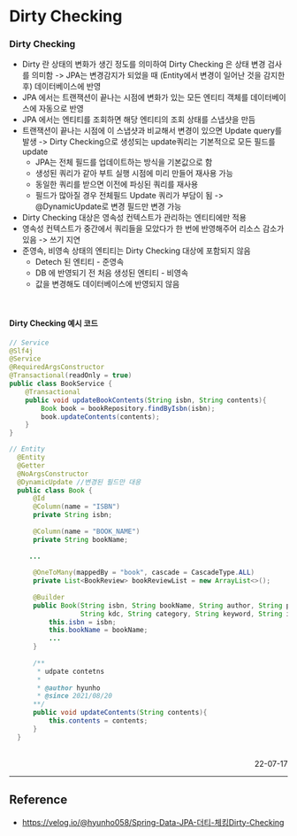 # Dirty Checking

### Dirty Checking
- Dirty 란 상태의 변화가 생긴 정도를 의미하여 Dirty Checking 은 상태 변경 검사를 의미함 -> JPA는 변경감지가 되었을 때 (Entity에서 변경이 일어난 것을 감지한 후) 데이터베이스에 반영
- JPA 에서는 트랜잭션이 끝나는 시점에 변화가 있는 모든 엔티티 객체를 데이터베이스에 자동으로 반영
- JPA 에서는 엔티티를 조회하면 해당 엔티티의 조회 상태를 스냅샷을 만듬
- 트랜잭션이 끝나는 시점에 이 스냅샷과 비교해서 변경이 있으면 Update query를 발생 -> Dirty Checking으로 생성되는 update쿼리는 기본적으로 모든 필드를 update
    - JPA는 전체 필드를 업데이트하는 방식을 기본값으로 함
    - 생성된 쿼리가 같아 부트 실행 시점에 미리 만들어 재사용 가능
    - 동일한 쿼리를 받으면 이전에 파싱된 쿼리를 재사용
    - 필드가 많아질 경우 전체필드 Update 쿼리가 부담이 됨 -> @DynamicUpdate로 변경 필드만 변경 가능
- Dirty Checking 대상은 영속성 컨텍스트가 관리하는 엔티티에만 적용
- 영속성 컨텍스트가 중간에서 쿼리들을 모았다가 한 번에 반영해주어 리소스 감소가 있음 -> 쓰기 지연
- 준영속, 비영속 상태의 엔티티는 Dirty Checking 대상에 포함되지 않음
    - Detech 된 엔티티 - 준영속
    - DB 에 반영되기 전 처음 생성된 엔티티 - 비영속
    - 값을 변경해도 데이터베이스에 반영되지 않음

<br>

#### Dirty Checking 예시 코드
```java
// Service
@Slf4j
@Service
@RequiredArgsConstructor
@Transactional(readOnly = true)
public class BookService {  
    @Transactional
    public void updateBookContents(String isbn, String contents){
        Book book = bookRepository.findByIsbn(isbn);
        book.updateContents(contents);
    }
}

// Entity
  @Entity
  @Getter
  @NoArgsConstructor
  @DynamicUpdate //변경된 필드만 대응
  public class Book {
      @Id
      @Column(name = "ISBN")
      private String isbn;
  
      @Column(name = "BOOK_NAME")
      private String bookName;
  
     ...
  
      @OneToMany(mappedBy = "book", cascade = CascadeType.ALL)
      private List<BookReview> bookReviewList = new ArrayList<>();
  
      @Builder
      public Book(String isbn, String bookName, String author, String publisher,
                  String kdc, String category, String keyword, String img, String contents) {
          this.isbn = isbn;
          this.bookName = bookName;
          ...
      }
  
      /**
       * udpate contetns
       *
       * @author hyunho
       * @since 2021/08/20
      **/
      public void updateContents(String contents){
          this.contents = contents;
      }
  }

```


<br>

<div style="text-align: right">22-07-17</div>

-------

## Reference
- https://velog.io/@hyunho058/Spring-Data-JPA-더티-체킹Dirty-Checking